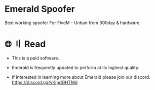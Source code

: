 # Emerald Spoofer
Best working spoofer For FiveM - Unban from 300day & hardware.

# 🌐 〢 Read
- This is a paid software.
- Emerald is frequently updated to perform at its highest quality.

- If interested in learning more about Emerald please join our discord.
https://discord.gg/vKjpdGHTMd
